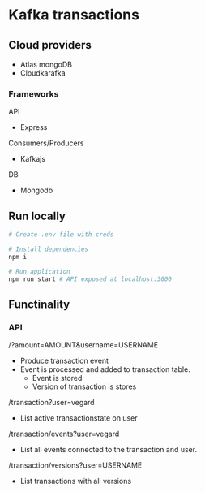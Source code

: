 # Kafka transactions
## Cloud providers
- Atlas mongoDB
- Cloudkarafka

### Frameworks
API
-   Express

Consumers/Producers
- Kafkajs

DB
- Mongodb

## Run locally
```bash
# Create .env file with creds

# Install dependencies
npm i 

# Run application
npm run start # API exposed at localhost:3000

```

## Functinality
### API
/?amount=AMOUNT&username=USERNAME
-   Produce transaction event
-   Event is processed and added to transaction table. 
    - Event is stored
    - Version of transaction is stores

/transaction?user=vegard
- List active transactionstate on user

/transaction/events?user=vegard
- List all events connected to the transaction and user.

/transaction/versions?user=USERNAME
- List transactions with all versions
